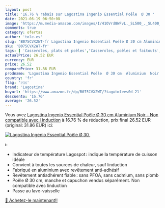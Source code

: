 ```yaml
---
layout: post
title: '16.76 % rabais sur Lagostina Ingenio Essential Poêle  Ø 30 '
date: 2021-06-19 06:50:08
image: 'https://m.media-amazon.com/images/I/41OVrd8WFvL._SL500_._SL400_.jpg'
comments: true
category: ofertas
author: 'tole.es'
slug: 'B075CVX2WT-fr Lagostina Ingenio Essential Poêle Ø 30 cm Aluminium Noir -...'
sku: 'B075CVX2WT-fr'
tags: [ 'Casseroles, plats et poêles','Casseroles, poêles et faitouts','Cuisine et Maison','Sauteuses','lagostina', ]
actualPrice: 26.52 EUR
currency: EUR
price: 26.52
comparePrice: 31.86 EUR
prodname: 'Lagostina Ingenio Essential Poêle  Ø 30 cm  Aluminium  Noir - Non compatible avec l induction'
country: 'fr'
flag: '🇫🇷'
brand: 'Lagostina'
buyurl: 'https://www.amazon.fr/dp/B075CVX2WT/?tag=tolees0d-21'
descuento: '16.76'
average: '26.52'
---
```


Vous avez [Lagostina Ingenio Essential Poêle  Ø 30 cm  Aluminium  Noir - Non compatible avec l induction](https://www.amazon.fr/dp/B075CVX2WT/?tag=tolees0d-21)  à  16.76 % de réduction, prix final  26.52 EUR (original: 31.86 EUR) ici:

[![Lagostina Ingenio Essential Poêle  Ø 30 ](https://m.media-amazon.com/images/I/41OVrd8WFvL._SL500_._SL400_.jpg)](https://www.amazon.fr/dp/B075CVX2WT/?tag=tolees0d-21)

ℹ️:

- Indicateur de température Lagospot : indique la température de cuisson idéale
- Convient à toutes les sources de chaleur, sauf linduction
- Fabriqué en aluminium avec revêtement anti-adhésif
- Revêtement antiadhérent fiable : sans PFOA, sans cadmium, sans plomb
- Poêle Ø 30 cm, manche et capuchon vendus séparément. Non compatible avec linduction
- Passe au lave-vaisselle

[🛒 Achetez-le maintenant!!](https://www.amazon.fr/dp/B075CVX2WT/?tag=tolees0d-21)
